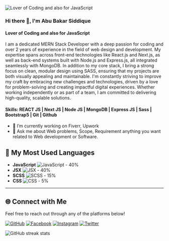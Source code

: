![Lover of Coding and also for JavaScript](https://scontent.fdac24-4.fna.fbcdn.net/v/t39.30808-6/462000254_1983949838710791_6817243344403110239_n.jpg?_nc_cat=107&ccb=1-7&_nc_sid=127cfc&_nc_eui2=AeEZwWCE6ZTyiziHf3YqZOEIzrMeTVz4zzbOsx5NXPjPNhV8jqsHvJdUeGsTbxPSYJ6LeJ2jMLvXvkQfJE2wd-9n&_nc_ohc=1UtJ38a6tLEQ7kNvgE7cSTh&_nc_ht=scontent.fdac24-4.fna&_nc_gid=ANdmtx6nkTeOwY05XQz-SEp&oh=00_AYCgl_ekSiwvuAP_PpEOdf4-AL1NEzYJX8OH3Kz4R-SHnA&oe=6703FCF0)

### Hi there 👋, I'm Abu Bakar Siddique
#### Lover of Coding and also for JavaScript

I am a dedicated MERN Stack Developer with a deep passion for coding and over 2 years of experience in the field of web design and development. My expertise spans across front-end technologies like React.js and Next.js, as well as back-end systems built with Node.js and Express.js, all integrated seamlessly with MongoDB. In addition to my core stack, I bring a strong focus on clean, modular design using SASS, ensuring that my projects are both visually appealing and maintainable. I'm constantly striving to improve my craft by embracing new challenges and technologies, driven by a love for problem-solving and creating impactful digital experiences. Whether working independently or as part of a team, I am committed to delivering high-quality, scalable solutions.

#### Skills: REACT JS | Next JS | Node JS |  MongoDB | Express JS | Sass | Bootstrap5 | Git | Github  

- 🔭 I’m currently working on Fiverr, Upwork 
- 💬 Ask me about Web problems, Scope, Requirement anything you want related to Web development or Software. 

## 🌟 My Most Used Languages


- **JavaScript** ![JavaScript](https://img.shields.io/badge/-JavaScript-f7df1e?style=flat&logo=javascript&logoColor=black) - 40%
- **JSX** ![JSX](https://img.shields.io/badge/-JSX-61dafb?style=flat&logo=react&logoColor=white) - 40%
- **SCSS** ![SCSS](https://img.shields.io/badge/-SCSS-cc6699?style=flat&logo=sass&logoColor=white) - 15%
- **CSS** ![CSS](https://img.shields.io/badge/-CSS-264de4?style=flat&logo=css3&logoColor=white) - 5%


---

## 🌐 Connect with Me

Feel free to reach out through any of the platforms below!

[![GitHub](https://img.shields.io/badge/-GitHub-333333?style=flat&logo=github&logoColor=white)](https://github.com/MdAbuBakarSiddique)
[![Facebook](https://img.shields.io/badge/-Facebook-3b5998?style=flat&logo=facebook&logoColor=white)](https://facebook.com/YOUR_FACEBOOK_USERNAME)
[![Instagram](https://img.shields.io/badge/-Instagram-e1306c?style=flat&logo=instagram&logoColor=white)](https://instagram.com/YOUR_INSTAGRAM_USERNAME)
[![Twitter](https://img.shields.io/badge/-Twitter-1DA1F2?style=flat&logo=twitter&logoColor=white)](https://twitter.com/YOUR_TWITTER_USERNAME)



![GitHub streak stats](https://streak-stats.demolab.com/?user=SiddiqueAhmed1)  

